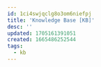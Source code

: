 ```yaml
---
id: 1ci4swjqclg8o3om6niefpj
title: 'Knowledge Base [KB]'
desc: ''
updated: 1705161391051
created: 1665486252544
tags:
  - kb
---
```



